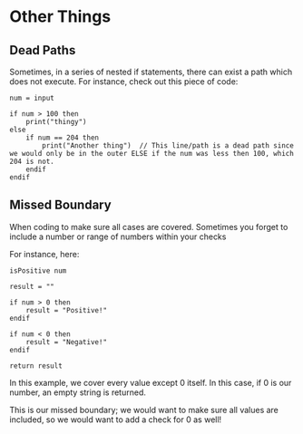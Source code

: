 # Other Things


## Dead Paths

Sometimes, in a series of nested if statements, there can exist a path which does not execute.
For instance, check out this piece of code:

```
num = input

if num > 100 then
    print("thingy")
else
    if num == 204 then
        print("Another thing")  // This line/path is a dead path since we would only be in the outer ELSE if the num was less then 100, which 204 is not.
    endif
endif

```



## Missed Boundary

When coding to make sure all cases are covered.
Sometimes you forget to include a number or range of numbers within your checks

For instance, here:

```
isPositive num

result = ""

if num > 0 then
    result = "Positive!"
endif

if num < 0 then
    result = "Negative!"
endif

return result
```

In this example, we cover every value except 0 itself. In
this case, if 0 is our number, an empty string is returned.

This is our missed boundary; we would want to make sure all values are included,
so we would want to add a check for 0 as well!

